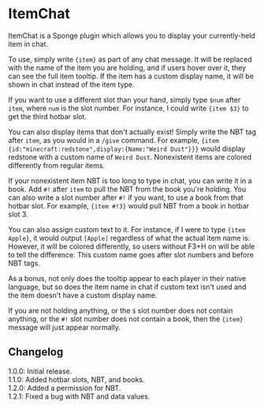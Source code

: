 # ItemChat

ItemChat is a Sponge plugin which allows you to display your currently-held item in chat.

To use, simply write `{item}` as part of any chat message. It will be replaced with the name of the item you are holding, and if users hover over it, they can see the full item tooltip. If the item has a custom display name, it will be shown in chat instead of the item type.

If you want to use a different slot than your hand, simply type `$num` after `item`, where `num` is the slot number. For instance, I could write `{item $3}` to get the third hotbar slot.

You can also display items that don't actually exist! Simply write the NBT tag after `item`, as you would in a `/give` command. For example,  `{item {id:"minecraft:redstone",display:{Name:"Weird Dust"}}}` would display redstone with a custom name of `Weird Dust`. Nonexistent items are colored differently from regular items.

If your nonexistent item NBT is too long to type in chat, you can write it in a book. Add `#!` after `item` to pull the NBT from the book you're holding. You can also write a slot number after `#!` if you want, to use a book from that hotbar slot. For example, `{item #!3}` would pull NBT from a book in hotbar slot 3.

You can also assign custom text to it. For instance, if I were to type `{item Apple}`, it would output `[Apple]` regardless of what the actual item name is. However, it will be colored differently, so users without F3+H on will be able to tell the difference. This custom name goes after slot numbers and before NBT tags.

As a bonus, not only does the tooltip appear to each player in their native language, but so does the item name in chat if custom text isn't used and the item doesn't have a custom display name.

If you are not holding anything, or the `$` slot number does not contain anything, or the `#!` slot number does not contain a book, then the `{item}` message will just appear normally.

## Changelog

1.0.0: Initial release.  
1.1.0: Added hotbar slots, NBT, and books.  
1.2.0: Added a permission for NBT.  
1.2.1: Fixed a bug with NBT and data values.
